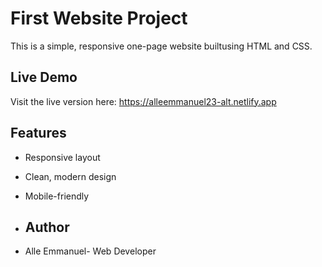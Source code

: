 # First Website Project

This is a simple, responsive one-page website builtusing HTML and CSS.

## Live Demo
Visit the live version here: https://alleemmanuel23-alt.netlify.app

## Features 
- Responsive layout
- Clean, modern design
- Mobile-friendly

- ## Author
- Alle Emmanuel- Web Developer
